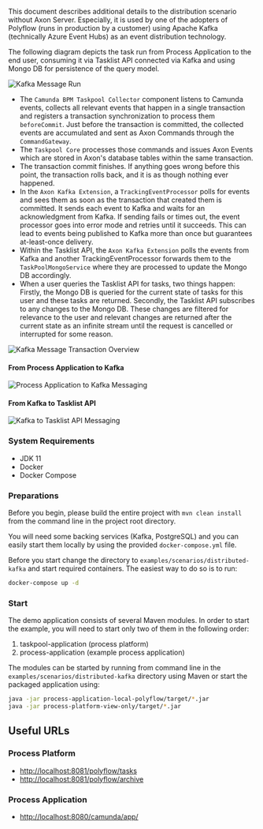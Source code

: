 This document describes additional details to the distribution scenario without Axon Server. Especially, it is used by one of the adopters of Polyflow 
(runs in production by a customer) using Apache Kafka (technically Azure Event Hubs) as an event distribution technology. 

The following diagram depicts the task run from Process Application to the end user, consuming it via Tasklist API connected via Kafka and using Mongo DB for
persistence of the query model.

![Kafka Message Run](../../img/scenario_kafka_messaging_overview.png)

- The `Camunda BPM Taskpool Collector` component listens to Camunda events, collects all relevant events that happen in a single transaction and registers a
  transaction synchronization to process them `beforeCommit`. Just before the transaction is committed, the collected events are accumulated and sent as Axon
  Commands through the `CommandGateway`.
- The `Taskpool Core` processes those commands and issues Axon Events which are stored in Axon's database tables within the same transaction.
- The transaction commit finishes. If anything goes wrong before this point, the transaction rolls back, and it is as though nothing ever happened.
- In the `Axon Kafka Extension`, a `TrackingEventProcessor` polls for events and sees them as soon as the transaction that created them is committed. It sends
  each event to Kafka and waits for an acknowledgment from Kafka. If sending fails or times out, the event processor goes into error mode and retries until it
  succeeds. This can lead to events being published to Kafka more than once but guarantees at-least-once delivery.
- Within the Tasklist API, the `Axon Kafka Extension` polls the events from Kafka and another TrackingEventProcessor forwards them to the `TaskPoolMongoService`
  where they are processed to update the Mongo DB accordingly.
- When a user queries the Tasklist API for tasks, two things happen: Firstly, the Mongo DB is queried for the current state of tasks for this user and these
  tasks are returned. Secondly, the Tasklist API subscribes to any changes to the Mongo DB. These changes are filtered for relevance to the user and relevant
  changes are returned after the current state as an infinite stream until the request is cancelled or interrupted for some reason.

![Kafka Message Transaction Overview](../../img/scenario_kafka_messaging_tx_view.png)

#### From Process Application to Kafka

![Process Application to Kafka Messaging](../../img/scenario_process_application_to_kafka_detail.png)

#### From Kafka to Tasklist API

![Kafka to Tasklist API Messaging](../../img/scenario_kafka_to_tasklist_detail.png)

### System Requirements

* JDK 11
* Docker
* Docker Compose

### Preparations

Before you begin, please build the entire project with `mvn clean install` from the command line in the project root directory.

You will need some backing services (Kafka, PostgreSQL) and you can easily start them locally
by using the provided `docker-compose.yml` file.

Before you start change the directory to `examples/scenarios/distributed-kafka` and start required containers. The easiest way to do so is to run:

```bash
docker-compose up -d
```

### Start

The demo application consists of several Maven modules. In order to start the example, you will need to start only two
of them in the following order:

1. taskpool-application (process platform)
2. process-application (example process application)

The modules can be started by running from command line in the `examples/scenarios/distributed-kafka` directory using Maven or start the
packaged application using:


```bash
java -jar process-application-local-polyflow/target/*.jar
java -jar process-platform-view-only/target/*.jar
```

## Useful URLs

### Process Platform
* [http://localhost:8081/polyflow/tasks](http://localhost:8081/polyflow/tasks)
* [http://localhost:8081/polyflow/archive](http://localhost:8081/polyflow/archive)

### Process Application
* [http://localhost:8080/camunda/app/](http://localhost:8080/camunda/app/)
